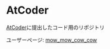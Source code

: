 # AtCoder
[AtCoder](https://atcoder.jp/)に提出したコード用のリポジトリ  

ユーザーページ: [mow_mow_cow_cow](https://atcoder.jp/users/mow_mow_cow_cow)
